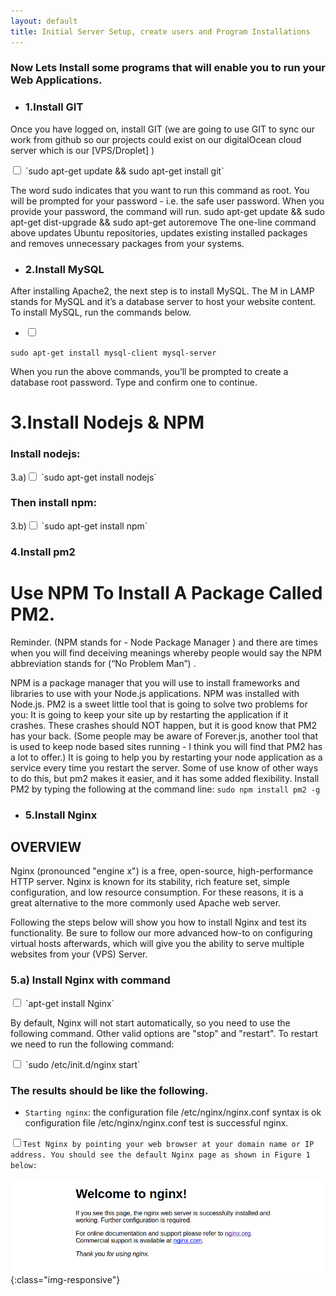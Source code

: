 ```yaml
---
layout: default
title: Initial Server Setup, create users and Program Installations
---
```


<h3> Now Lets Install some programs that will enable you to run your Web Applications.</h3>

* <h3>1.Install GIT</h3>

Once you have logged on, install GIT (we are going to use GIT to sync our work from github so our projects could exist on our digitalOcean cloud server which is our [VPS/Droplet] )

<input type="checkbox" class="sidebar-checkbox" id="sidebar-checkbox">
`sudo apt-get update && sudo apt-get install git`

The word sudo indicates that you want to run this command as root. You will be prompted for your password - i.e. the safe user password. When you provide your password, the command will run.
sudo apt-get update && sudo apt-get dist-upgrade && sudo apt-get autoremove
The one-line command above updates Ubuntu repositories, updates existing installed packages and removes unnecessary packages from your systems.

* <h3>2.Install MySQL</h3>

After installing Apache2, the next step is to install MySQL. The M in LAMP stands for MySQL and it’s a database server to host your website content.
To install MySQL, run the commands below.

* <input type="checkbox" class="sidebar-checkbox" id="sidebar-checkbox">
`sudo apt-get install mysql-client mysql-server`

When you run the above commands, you’ll be prompted to create a database root password. Type and confirm one to continue.

# 3.Install Nodejs & NPM

<h3>Install nodejs:</h3>
3.a)<input type="checkbox" class="sidebar-checkbox" id="sidebar-checkbox">
 `sudo apt-get install nodejs` <br />

<h3>Then install npm:</h3>
3.b)<input type="checkbox" class="sidebar-checkbox" id="sidebar-checkbox">
 `sudo apt-get install npm`


<h3>4.Install pm2</h3>

# Use NPM To Install A Package Called PM2.

Reminder. (NPM stands for - Node Package Manager ) and there are times when you will find deceiving meanings whereby people would say the NPM abbreviation stands for  (“No Problem Man”) .

NPM is a package manager that you will use to install frameworks and libraries to use with your Node.js applications. NPM was installed with Node.js. PM2 is a sweet little tool that is going to solve two problems for you:
It is going to keep your site up by restarting the application if it crashes. These crashes should NOT happen, but it is good know that PM2 has your back. (Some people may be aware of Forever.js, another tool that is used to keep node based sites running - I think you will find that PM2 has a lot to offer.)
It is going to help you by restarting your node application as a service every time you restart the server. Some of use know of other ways to do this, but pm2 makes it easier, and it has some added flexibility.
Install PM2 by typing the following at the command line:
`sudo npm install pm2 -g`

* <h3>5.Install Nginx</h3>

<h2>OVERVIEW</h2>

Nginx (pronounced "engine x") is a free, open-source, high-performance HTTP server. Nginx is known for its stability, rich feature set, simple configuration, and low resource consumption. For these reasons, it is a great alternative to the more commonly used Apache web server.

Following the steps below will show you how to install Nginx and test its functionality. Be sure to follow our more advanced how-to on configuring virtual hosts afterwards, which will give you the ability to serve multiple websites from your (VPS) Server.

<h3>5.a) Install Nginx with command</h3>

<input type="checkbox" class="sidebar-checkbox" id="sidebar-checkbox">
`apt-get install Nginx`

By default, Nginx will not start automatically, so you need to use the following command. Other valid options are "stop" and "restart".
 To restart we need to run the following command:

 <input type="checkbox" class="sidebar-checkbox" id="sidebar-checkbox">
 `sudo /etc/init.d/nginx start`

<h3>The results should be like the following.</h3>

* `Starting nginx`:
 the configuration file /etc/nginx/nginx.conf syntax is ok
configuration file /etc/nginx/nginx.conf test is successful nginx.

<input type="checkbox" class="sidebar-checkbox" id="sidebar-checkbox">`Test Nginx by pointing your web browser at your domain name or IP address. You should see the default Nginx page as shown in Figure 1 below: `

![image-title-here](/img/posts_Schematics/Checkifnginxisinstalled.png){:class="img-responsive"}
